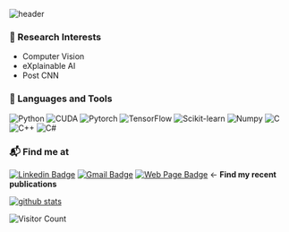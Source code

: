 ![header](https://capsule-render.vercel.app/api?type=waving&color=auto&height=400&section=header&text=Sangwon%20Kim👋&fontSize=80&fontAlignY=38&desc=CV/ML%20Researcher&descAlignY=60&descAlign=50)

### 🔭 Research Interests
- Computer Vision
- eXplainable AI
- Post CNN

### 🚀 Languages and Tools
<p>
<img alt="Python" src ="https://img.shields.io/badge/Python-3776AB.svg?&style=flat-square&logo=Python&logoColor=white"/>
<img alt="CUDA" src ="https://img.shields.io/badge/CUDA-76B900.svg?&style=flat-square&logo=nvidia&logoColor=white"/>
<img alt="Pytorch" src ="https://img.shields.io/badge/PyTorch-EE4C2C.svg?&style=flat-square&logo=PyTorch&logoColor=white"/>
<img alt="TensorFlow" src ="https://img.shields.io/badge/TensorFlow-FF6F00.svg?&style=flat-square&logo=TensorFlow&logoColor=white"/>
<img alt="Scikit-learn" src ="https://img.shields.io/badge/Scikit--learn-F7931E.svg?&style=flat-square&logo=Scikit-learn&logoColor=white"/>
<img alt="Numpy" src ="https://img.shields.io/badge/Numpy-013243.svg?&style=flat-square&logo=Numpy&logoColor=white"/>
<img alt="C" src ="https://img.shields.io/badge/C--lang-A8B9CC.svg?&style=flat-square&logo=C&logoColor=white"/>
<img alt="C++" src ="https://img.shields.io/badge/C++-00599C.svg?&style=flat-square&logo=c%2B%2B&logoColor=white"/>
<img alt="C#" src ="https://img.shields.io/badge/C Sharp-239120.svg?&style=flat-square&logo=csharp&logoColor=white"/>
</P>


### 📬 Find me at

[![Linkedin Badge](https://img.shields.io/badge/-LinkedIn-blue?style=flat-square&logo=Linkedin&logoColor=white&link=https://www.linkedin.com/in/sangwon-kim-539a00196/)](https://www.linkedin.com/in/sangwon-kim-539a00196/)
[![Gmail Badge](https://img.shields.io/badge/-Gmail-d14836?style=flat-square&logo=Gmail&logoColor=white&link=mailto:eddiesangwonkim@gmail.com)](mailto:eddiesangwonkim@gmail.com)
[![Web Page Badge](http://img.shields.io/badge/-Web%20Page-black?style=flat-square&logo=github&link=https://jumpsnack.github.io/)](https://jumpsnack.github.io/) &larr; **Find my recent publications**

[![github stats](https://github-readme-stats.vercel.app/api?username=jumpsnack&show_icons=true&hide_border=False&count_private=true&show_icons=true&theme=radical)](https://github-readme-stats.vercel.app/api?username=jumpsnack&show_icons=true&hide_border=False&theme=radical)





![Visitor Count](https://profile-counter.glitch.me/jumpsnack/count.svg)



<!--
**jumpsnack/jumpsnack** is a ✨ _special_ ✨ repository because its `README.md` (this file) appears on your GitHub profile.

Here are some ideas to get you started:

- 🔭 I’m currently working on ...
- 🌱 I’m currently learning ...
- 👯 I’m looking to collaborate on ...
- 🤔 I’m looking for help with ...
- 💬 Ask me about ...
- 📫 How to reach me: ...
- 😄 Pronouns: ...
- ⚡ Fun fact: ...
-->
